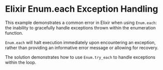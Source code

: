 # Elixir Enum.each Exception Handling

This example demonstrates a common error in Elixir when using `Enum.each`:  the inability to gracefully handle exceptions thrown within the enumeration function.

`Enum.each` will halt execution immediately upon encountering an exception, rather than providing an informative error message or allowing for recovery.

The solution demonstrates how to use `Enum.try_each` to handle exceptions within the loop.